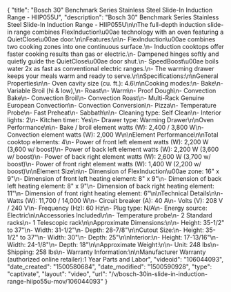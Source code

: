 {
    "title": "Bosch 30\" Benchmark Series Stainless Steel Slide-In Induction Range - HIIP055U",
    "description": "Bosch 30\" Benchmark Series Stainless Steel Slide-In Induction Range - HIIP055U\n\nThe full-depth induction slide-in range combines FlexInduction\u00ae technology with an oven featuring a QuietClose\u00ae door.\n\nFeatures:\n\n- FlexInduction\u00ae combines two cooking zones into one continuous surface.\n- Induction cooktops offer faster cooking results than gas or electric.\n- Dampened hinges softly and quietly guide the QuietClose\u00ae door shut.\n- SpeedBoost\u00ae boils water 2x as fast as conventional electric ranges.\n- The warming drawer keeps your meals warm and ready to serve.\n\nSpecifications:\n\nGeneral Properties\n\n- Oven cavity size (cu. ft.): 4.6\n\nCooking modes:\n- Bake\n- Variable Broil (hi & low),\n- Roast\n- Warm\n- Proof Dough\n- Convection Bake\n- Convection Broil\n- Convection Roast\n- Multi-Rack Genuine European Convection\n- Convection Conversion\n- Pizza\n- Temperature Probe\n- Fast Preheat\n- Sabbath\n\n- Cleaning type: Self Clean\n- Interior lights: 2\n- Kitchen timer: Yes\n- Drawer type: Warming Drawer\n\nOven Performance\n\n- Bake \/ broil element watts (W): 2,400 \/ 3,800 W\n- Convection element watts (W): 2,000 W\n\nElement Performance\n\nTotal cooktop elements: 4\n- Power of front left element watts (W): 2,200 W (3,600 w\/ boost)\n- Power of back left element watts (W): 2,200 W (3,600 w\/ boost)\n- Power of back right element watts (W): 2,600 W (3,700 w\/ boost)\n- Power of front right element watts (W): 1,400 W (2,200 w\/ boost)\n\nElement Size\n\n- Dimension of FlexInduction\u00ae zone: 16\" x 9\"\n- Dimension of front left heating element: 8\" x 9\"\n- Dimension of back left heating element: 8\" x 9\"\n- Dimension of back right heating element: 11\"\n- Dimension of front right heating element: 6\"\n\nTechnical Details\n\n- Watts (W): 11,700 \/ 14,000 W\n- Circuit breaker (A): 40 A\n- Volts (V): 208 V \/ 240 V\n- Frequency (Hz): 60 Hz\n- Plug type: N\/A\n- Energy source: Electric\n\nAccessories Included\n\n- Temperature probe\n- 2 Standard racks\n- 1 Telescopic rack\n\nApproximate Dimensions:\n\n- Height: 35-1\/2\" to 37\"\n- Width: 31-1\/2\"\n- Depth: 28-7\/8\"\n\nCutout Size:\n- Height: 35-1\/2\" to 37\"\n- Width: 30\"\n- Depth: 25\"\n\nInterior:\n- Height: 17-13\/16\"\n- Width: 24-1\/8\"\n- Depth: 18\"\n\nApproximate Weight:\n\n- Unit: 248 lbs\n- Shipping: 258 lbs\n- Warranty Information:\n\nManufacturer Warranty (authorized online retailer):1 Year Parts and Labor",
    "videoid": "106044093",
    "date_created": "1500580684",
    "date_modified": "1500590928",
    "type": "captivate",
    "layout": "video",
    "url": "\/v\/bosch-30in-slide-in-induction-range-hiipo55u-mov\/106044093"
}